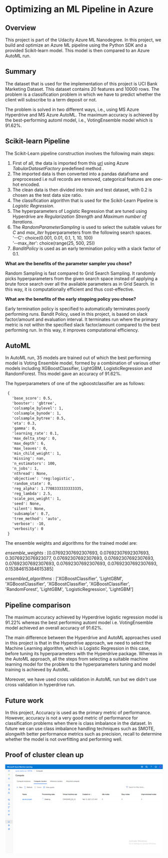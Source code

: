 # Optimizing an ML Pipeline in Azure

## Overview

This project is part of the Udacity Azure ML Nanodegree.
In this project, we build and optimize an Azure ML pipeline using the Python SDK and a provided Scikit-learn model.
This model is then compared to an Azure AutoML run.

## Summary

The dataset that is used for the implementation of this project is UCI Bank Marketing Dataset. This dataset contains 20 features and 10000 rows. The problem is a classification problem in which we have to predict whether the client will subscribe to a term deposit or not.

The problem is solved in two different ways, i.e., using MS Azure Hyperdrive and MS Azure AutoML. The maximum accuracy is achieved by the best-performing automl model, i.e., VotingEnsemble model which is 91.62%. 

## Scikit-learn Pipeline

The Scikit-Learn pipeline construction involves the following main steps:
  1. First of all, the data is imported from this [url](https://automlsamplenotebookdata.blob.core.windows.net/automl-sample-notebook-data/bankmarketing_train.csv) using Azure *TabularDatasetFactory* predefined method .
  2. The imported data is then converted into a pandas dataframe and preprocessed i.e null records are removed, categorical features are one-hot encoded.
  3. The clean data is then divided into train and test dataset, with 0.2 is chosen as the test data size ratio.
  4. The classification algorithm that is used for the Scikit-Learn Pipeline is *Logistic Regression*.
  5. The hyperparameters of Logistic Regression that are tuned using Hyperdrive are *Regularization Strength* and *Maximum number of Iterations*. 
  6. The *RandomParameterSampling* is used to select the suitable values for *C* and *max_iter* hyperparameters from the following search spaces.   
      '--C': choice(0.001, 0.01, 0.1, 1, 10, 100)  
      '--max_iter': choice(range(25, 500, 25))  
  7. *BanditPolicy* is used as an early termination policy with a slack factor of 0.1.
    
**What are the benefits of the parameter sampler you chose?**

Random Sampling is fast compared to Grid Search Sampling. It randomly picks hyperparameters from the given search space instead of applying a brute force search over all the available parameters as in Grid Search. In this way, it is computationally efficient and thus cost-effective.

**What are the benefits of the early stopping policy you chose?**

Early termination policy is specified to automatically terminates poorly performing runs. Bandit Policy, used in this project, is based on slack factor/amount and evaluation interval. It terminates run where the primary metric is not within the specified slack factor/amount compared to the best performing run. In this way, it improves computational efficiency.

## AutoML

In AutoML run, 35 models are trained out of which the best performing model is Voting Ensemble model, formed by a combination of various other models including XGBoostClassifier, LightGBM, LogisticRegression and RandomForest. This model gave an accuracy of 91.62%. 

The hyperparameters of one of the xgboostclassifier are as follows: 
```commandline
 {
   'base_score': 0.5,  
   'booster': 'gbtree',  
   'colsample_bylevel': 1,  
   'colsample_bynode': 1,  
   'colsample_bytree': 0.5,  
   'eta': 0.3,  
   'gamma': 0,  
   'learning_rate': 0.1,  
   'max_delta_step': 0,  
   'max_depth': 6,  
   'max_leaves': 0,  
   'min_child_weight': 1,  
   'missing': nan,  
   'n_estimators': 100,  
   'n_jobs': 1,  
   'nthread': None,  
   'objective': 'reg:logistic',  
   'random_state': 0,  
   'reg_alpha': 1.7708333333333335,  
   'reg_lambda': 2.5,  
   'scale_pos_weight': 1,  
   'seed': None,  
   'silent': None,  
   'subsample': 0.7,  
   'tree_method': 'auto',  
   'verbose': -10,  
   'verbosity': 0
 }
 ```
 
The ensemble weights and algorithms for the trained model are: 

*ensemble_weights* : \[0.07692307692307693, 0.07692307692307693, 0.3076923076923077, 0.07692307692307693, 0.07692307692307693, 0.07692307692307693, 0.07692307692307693, 0.07692307692307693, 0.15384615384615385\] 

*ensembled_algorithms* : \['XGBoostClassifier', 'LightGBM', 'XGBoostClassifier', 'XGBoostClassifier', 'XGBoostClassifier', 'RandomForest', 'LightGBM', 'LogisticRegression', 'LightGBM'\]  


## Pipeline comparison

The maximum accuracy achieved by Hyperdrive logistic regression model is 91.22% whereas the best performing automl model i.e. VotingEnsemble model achieved an overall accuracy of 91.62%. 

The main difference between the Hyperdrive and AutoML approaches used in this project is that in the Hyperdrive approach, we need to select the Machine Learning algorithm, which is Logistic Regression in this case, before tuning its hyperparameters with the Hyperdrive package. Whereas in the AutoML approach, all the steps from selecting a suitable machine learning model for the problem to the hyperparameters tuning and model training is achieved by AutoML.

Moreover, we have used cross validation in AutoML run but we didn't use cross validation in hyperdrive run. 

## Future work

In this project, Accuracy is used as the primary metric of performance. However, accuracy is not a very good metric of performance for classification problems when there is class imbalance in the dataset. In future we can use class imbalance handling techniques such as SMOTE, alongwith better performance metrics such as precision, recall to determine whether the model is not overfitting and performing well.

## Proof of cluster clean up
![](Cluster%20Clean%20Up%20Proof.png)
